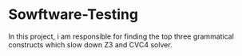 # Sowftware-Testing

In this project, i am responsible for finding the top three grammatical constructs which slow down Z3 and CVC4 solver.
